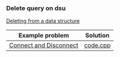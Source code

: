 ### Delete query on dsu
[Deleting from a data structure](https://cp-algorithms.web.app/data_structures/deleting_in_log_n.html)

| Example problem   | Solution  |
| ------            | --------  |
| [Connect and Disconnect](https://codeforces.com/gym/100551/problem/A) | [code.cpp](code.cpp) |